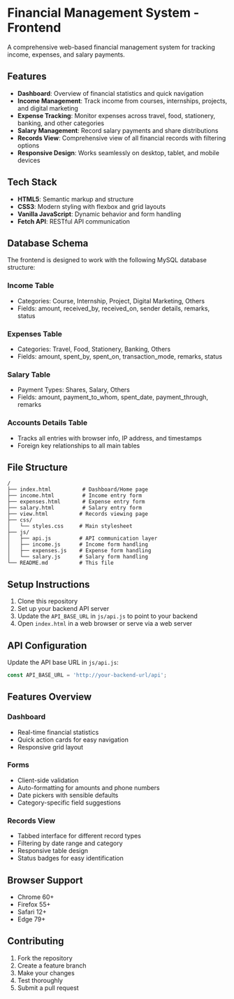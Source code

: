 # Financial Management System - Frontend

A comprehensive web-based financial management system for tracking income, expenses, and salary payments.

## Features

- **Dashboard**: Overview of financial statistics and quick navigation
- **Income Management**: Track income from courses, internships, projects, and digital marketing
- **Expense Tracking**: Monitor expenses across travel, food, stationery, banking, and other categories
- **Salary Management**: Record salary payments and share distributions
- **Records View**: Comprehensive view of all financial records with filtering options
- **Responsive Design**: Works seamlessly on desktop, tablet, and mobile devices

## Tech Stack

- **HTML5**: Semantic markup and structure
- **CSS3**: Modern styling with flexbox and grid layouts
- **Vanilla JavaScript**: Dynamic behavior and form handling
- **Fetch API**: RESTful API communication

## Database Schema

The frontend is designed to work with the following MySQL database structure:

### Income Table
- Categories: Course, Internship, Project, Digital Marketing, Others
- Fields: amount, received_by, received_on, sender details, remarks, status

### Expenses Table
- Categories: Travel, Food, Stationery, Banking, Others
- Fields: amount, spent_by, spent_on, transaction_mode, remarks, status

### Salary Table
- Payment Types: Shares, Salary, Others
- Fields: amount, payment_to_whom, spent_date, payment_through, remarks

### Accounts Details Table
- Tracks all entries with browser info, IP address, and timestamps
- Foreign key relationships to all main tables

## File Structure

```
/
├── index.html          # Dashboard/Home page
├── income.html         # Income entry form
├── expenses.html       # Expense entry form
├── salary.html         # Salary entry form
├── view.html          # Records viewing page
├── css/
│   └── styles.css     # Main stylesheet
├── js/
│   ├── api.js         # API communication layer
│   ├── income.js      # Income form handling
│   ├── expenses.js    # Expense form handling
│   └── salary.js      # Salary form handling
└── README.md          # This file
```

## Setup Instructions

1. Clone this repository
2. Set up your backend API server
3. Update the `API_BASE_URL` in `js/api.js` to point to your backend
4. Open `index.html` in a web browser or serve via a web server

## API Configuration

Update the API base URL in `js/api.js`:

```javascript
const API_BASE_URL = 'http://your-backend-url/api';
```

## Features Overview

### Dashboard
- Real-time financial statistics
- Quick action cards for easy navigation
- Responsive grid layout

### Forms
- Client-side validation
- Auto-formatting for amounts and phone numbers
- Date pickers with sensible defaults
- Category-specific field suggestions

### Records View
- Tabbed interface for different record types
- Filtering by date range and category
- Responsive table design
- Status badges for easy identification

## Browser Support

- Chrome 60+
- Firefox 55+
- Safari 12+
- Edge 79+

## Contributing

1. Fork the repository
2. Create a feature branch
3. Make your changes
4. Test thoroughly
5. Submit a pull request
